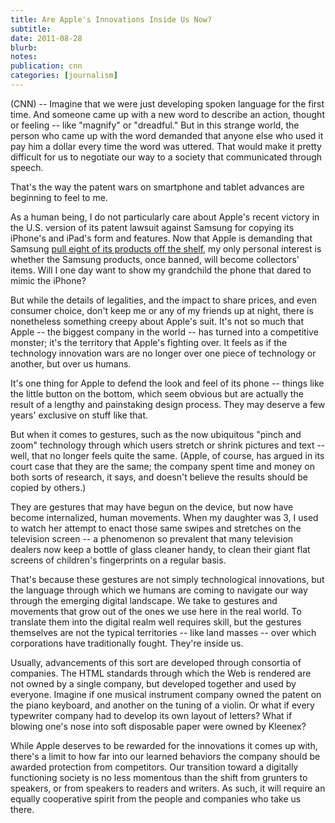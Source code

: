 ```yaml
---
title: Are Apple's Innovations Inside Us Now?
subtitle: 
date: 2011-08-28
blurb: 
notes: 
publication: cnn
categories: [journalism]
---
```


(CNN) -- Imagine that we were just developing spoken language for the first time. And someone came up with a new word to describe an action, thought or feeling -- like "magnify" or "dreadful." But in this strange world, the person who came up with the word demanded that anyone else who used it pay him a dollar every time the word was uttered. That would make it pretty difficult for us to negotiate our way to a society that communicated through speech.

That's the way the patent wars on smartphone and tablet advances are beginning to feel to me.

As a human being, I do not particularly care about Apple's recent victory in the U.S. version of its patent lawsuit against Samsung for copying its iPhone's and iPad's form and features. Now that Apple is demanding that Samsung [pull eight of its products off the shelf,](http://money.cnn.com/2012/08/27/technology/apple-samsung/index.html) my only personal interest is whether the Samsung products, once banned, will become collectors' items. Will I one day want to show my grandchild the phone that dared to mimic the iPhone?

But while the details of legalities, and the impact to share prices, and even consumer choice, don't keep me or any of my friends up at night, there is nonetheless something creepy about Apple's suit. It's not so much that Apple -- the biggest company in the world -- has turned into a competitive monster; it's the territory that Apple's fighting over. It feels as if the technology innovation wars are no longer over one piece of technology or another, but over us humans.

It's one thing for Apple to defend the look and feel of its phone -- things like the little button on the bottom, which seem obvious but are actually the result of a lengthy and painstaking design process. They may deserve a few years' exclusive on stuff like that.

But when it comes to gestures, such as the now ubiquitous "pinch and zoom" technology through which users stretch or shrink pictures and text -- well, that no longer feels quite the same. (Apple, of course, has argued in its court case that they are the same; the company spent time and money on both sorts of research, it says, and doesn't believe the results should be copied by others.)

They are gestures that may have begun on the device, but now have become internalized, human movements. When my daughter was 3, I used to watch her attempt to enact those same swipes and stretches on the television screen -- a phenomenon so prevalent that many television dealers now keep a bottle of glass cleaner handy, to clean their giant flat screens of children's fingerprints on a regular basis.

That's because these gestures are not simply technological innovations, but the language through which we humans are coming to navigate our way through the emerging digital landscape. We take to gestures and movements that grow out of the ones we use here in the real world. To translate them into the digital realm well requires skill, but the gestures themselves are not the typical territories -- like land masses -- over which corporations have traditionally fought. They're inside us.

Usually, advancements of this sort are developed through consortia of companies. The HTML standards through which the Web is rendered are not owned by a single company, but developed together and used by everyone. Imagine if one musical instrument company owned the patent on the piano keyboard, and another on the tuning of a violin. Or what if every typewriter company had to develop its own layout of letters? What if blowing one's nose into soft disposable paper were owned by Kleenex?

While Apple deserves to be rewarded for the innovations it comes up with, there's a limit to how far into our learned behaviors the company should be awarded protection from competitors. Our transition toward a digitally functioning society is no less momentous than the shift from grunters to speakers, or from speakers to readers and writers. As such, it will require an equally cooperative spirit from the people and companies who take us there.
